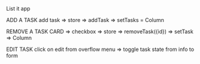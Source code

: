 List it app

ADD A TASK
 add task => store => addTask => setTasks = Column

REMOVE A TASK
  CARD => checkbox => store => removeTask({id}) => setTask => Column


  EDIT TASK 
  click on edit from overflow menu => toggle task state from info to form